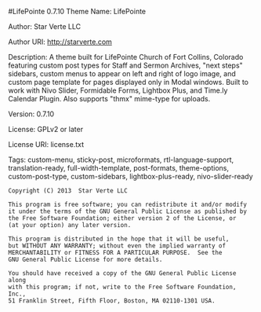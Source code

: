 #LifePointe 0.7.10
Theme Name: LifePointe

Author: Star Verte LLC

Author URI: http://starverte.com

Description: A theme built for LifePointe Church of Fort Collins, Colorado featuring custom post types for Staff and Sermon Archives, "next steps" sidebars, custom menus to appear on left and right of logo image, and custom page template for pages displayed only in Modal windows. Built to work with Nivo Slider, Formidable Forms, Lightbox Plus, and Time.ly Calendar Plugin. Also supports "thmx" mime-type for uploads.

Version: 0.7.10

License: GPLv2 or later

License URI: license.txt

Tags: custom-menu, sticky-post, microformats, rtl-language-support, translation-ready, full-width-template, post-formats, theme-options, custom-post-type, custom-sidebars, lightbox-plus-ready, nivo-slider-ready

	Copyright (C) 2013  Star Verte LLC
	
	This program is free software; you can redistribute it and/or modify
	it under the terms of the GNU General Public License as published by
	the Free Software Foundation; either version 2 of the License, or
	(at your option) any later version.
	
	This program is distributed in the hope that it will be useful,
	but WITHOUT ANY WARRANTY; without even the implied warranty of
	MERCHANTABILITY or FITNESS FOR A PARTICULAR PURPOSE.  See the
	GNU General Public License for more details.
	
	You should have received a copy of the GNU General Public License along
	with this program; if not, write to the Free Software Foundation, Inc.,
	51 Franklin Street, Fifth Floor, Boston, MA 02110-1301 USA.
